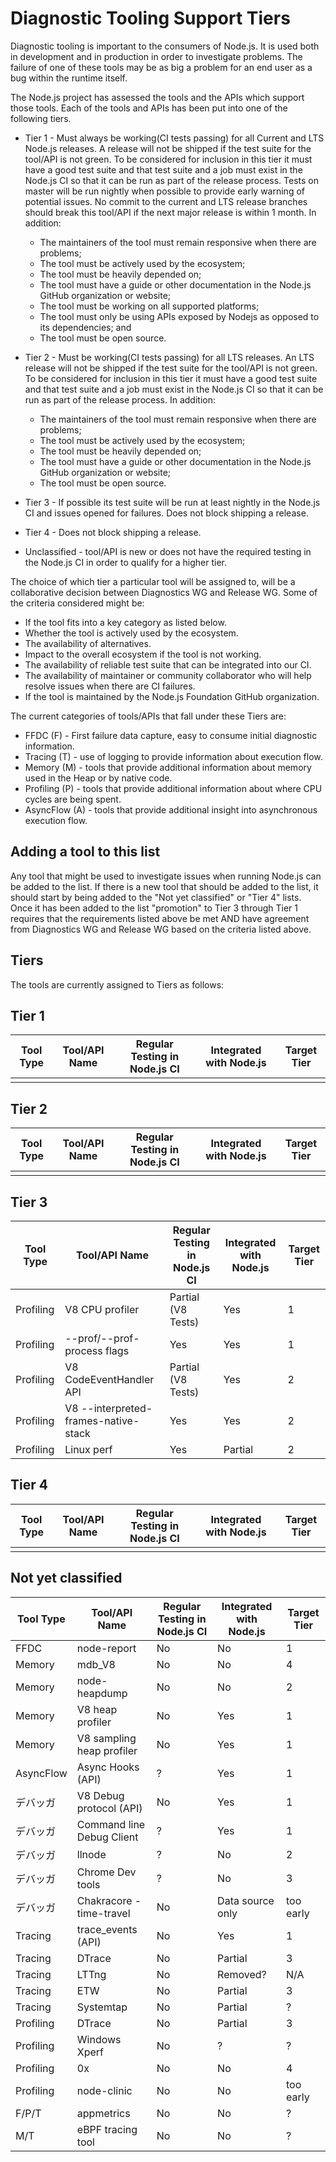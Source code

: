 # Diagnostic Tooling Support Tiers

Diagnostic tooling is important to the consumers of Node.js. It is used both in development and in production in order to investigate problems.  The failure of one of these tools may be as big a problem for an end user as a bug within the runtime itself.

The Node.js project has assessed the tools and the APIs which support those tools. Each of the tools and APIs has been put into one of the following tiers.

* Tier 1 - Must always be working(CI tests passing) for all Current and LTS Node.js releases. A release will not be shipped if the test suite for the tool/API is not green. To be considered for inclusion in this tier it must have a good test suite and that test suite and a job must exist in the Node.js CI so that it can be run as part of the release process.  Tests on master will be run nightly when possible to provide early warning of potential issues.  No commit to the current and LTS release branches should break this tool/API if the next major release is within 1 month. In addition:
    * The maintainers of the tool must remain responsive when there are problems;
    * The tool must be actively used by the ecosystem;
    * The tool must be heavily depended on;
    * The tool must have a guide or other documentation in the Node.js GitHub organization or website;
    * The tool must be working on all supported platforms;
    * The tool must only be using APIs exposed by Nodejs as opposed to its dependencies; and
    * The tool must be open source.

* Tier 2 - Must be working(CI tests passing) for all LTS releases. An LTS release will not be shipped if the test suite for the tool/API is not green. To be considered for inclusion in this tier it must have a good test suite and that test suite and a job must exist in the Node.js CI so that it can be run as part of the release process. In addition:
    * The maintainers of the tool must remain responsive when there are problems;
    * The tool must be actively used by the ecosystem;
    * The tool must be heavily depended on;
    * The tool must have a guide or other documentation in the Node.js GitHub organization or website;
    * The tool must be open source.

 * Tier 3 - If possible its test suite will be run at least nightly in the Node.js CI and issues opened for failures.  Does not block shipping a release.

 * Tier 4 - Does not block shipping a release.

 * Unclassified - tool/API is new or does not have the required testing in the Node.js CI in order to qualify for a higher tier.

The choice of which tier a particular tool will be assigned to, will be a collaborative decision between Diagnostics WG and Release WG. Some of the criteria considered might be:

* If the tool fits into a key category as listed below.
* Whether the tool is actively used by the ecosystem.
* The availability of alternatives.
* Impact to the overall ecosystem if the tool is not working.
* The availability of reliable test suite that can be integrated into our CI.
* The availability of maintainer or community collaborator who will help resolve issues when there are CI failures.
* If the tool is maintained by the Node.js Foundation GitHub organization.

The current categories of tools/APIs that fall under these Tiers are:

* FFDC (F) - First failure data capture, easy to consume initial diagnostic information.
* Tracing (T) - use of logging to provide information about execution flow.
* Memory (M) - tools that provide additional information about memory used in the Heap or by native code.
* Profiling (P) - tools that provide additional information about where CPU cycles are being spent.
* AsyncFlow (A) - tools that provide additional insight into asynchronous execution flow.

## Adding a tool to this list

Any tool that might be used to investigate issues when running Node.js can be added to the list. If there is a new tool that should be added to the list, it should start by being added to the "Not yet classified" or "Tier 4" lists. Once it has been added to the list "promotion" to Tier 3 through Tier 1 requires that the requirements listed above be met AND have agreement from Diagnostics WG and Release WG based on the criteria listed above.

## Tiers

The tools are currently assigned to Tiers as follows:

## Tier 1

 | Tool Type | Tool/API Name | Regular Testing in Node.js CI | Integrated with Node.js | Target Tier |
 | --------- | ------------- | ----------------------------- | ----------------------- | ----------- |
 |           |               |                               |                         |             |

## Tier 2

 | Tool Type | Tool/API Name | Regular Testing in Node.js CI | Integrated with Node.js | Target Tier |
 | --------- | ------------- | ----------------------------- | ----------------------- | ----------- |
 |           |               |                               |                         |             |


## Tier 3

 | Tool Type | Tool/API Name                        | Regular Testing in Node.js CI | Integrated with Node.js | Target Tier |
 | --------- | ------------------------------------ | ----------------------------- | ----------------------- | ----------- |
 | Profiling | V8 CPU profiler                      | Partial (V8 Tests)            | Yes                     | 1           |
 | Profiling | --prof/--prof-process flags          | Yes                           | Yes                     | 1           |
 | Profiling | V8 CodeEventHandler API              | Partial (V8 Tests)            | Yes                     | 2           |
 | Profiling | V8 --interpreted-frames-native-stack | Yes                           | Yes                     | 2           |
 | Profiling | Linux perf                           | Yes                           | Partial                 | 2           |

## Tier 4

 | Tool Type | Tool/API Name | Regular Testing in Node.js CI | Integrated with Node.js | Target Tier |
 | --------- | ------------- | ----------------------------- | ----------------------- | ----------- |
 |           |               |                               |                         |             |

## Not yet classified

 | Tool Type | Tool/API Name             | Regular Testing in Node.js CI | Integrated with Node.js | Target Tier |
 | --------- | ------------------------- | ----------------------------- | ----------------------- | ----------- |
 | FFDC      | node-report               | No                            | No                      | 1           |
 | Memory    | mdb_V8                    | No                            | No                      | 4           |
 | Memory    | node-heapdump             | No                            | No                      | 2           |
 | Memory    | V8 heap profiler          | No                            | Yes                     | 1           |
 | Memory    | V8 sampling heap profiler | No                            | Yes                     | 1           |
 | AsyncFlow | Async Hooks (API)         | ?                             | Yes                     | 1           |
 | デバッガ      | V8 Debug protocol (API)   | No                            | Yes                     | 1           |
 | デバッガ      | Command line Debug Client | ?                             | Yes                     | 1           |
 | デバッガ      | llnode                    | ?                             | No                      | 2           |
 | デバッガ      | Chrome Dev tools          | ?                             | No                      | 3           |
 | デバッガ      | Chakracore - time-travel  | No                            | Data source only        | too early   |
 | Tracing   | trace_events (API)        | No                            | Yes                     | 1           |
 | Tracing   | DTrace                    | No                            | Partial                 | 3           |
 | Tracing   | LTTng                     | No                            | Removed?                | N/A         |
 | Tracing   | ETW                       | No                            | Partial                 | 3           |
 | Tracing   | Systemtap                 | No                            | Partial                 | ?           |
 | Profiling | DTrace                    | No                            | Partial                 | 3           |
 | Profiling | Windows Xperf             | No                            | ?                       | ?           |
 | Profiling | 0x                        | No                            | No                      | 4           |
 | Profiling | node-clinic               | No                            | No                      | too early   |
 | F/P/T     | appmetrics                | No                            | No                      | ?           |
 | M/T       | eBPF tracing tool         | No                            | No                      | ?           |
